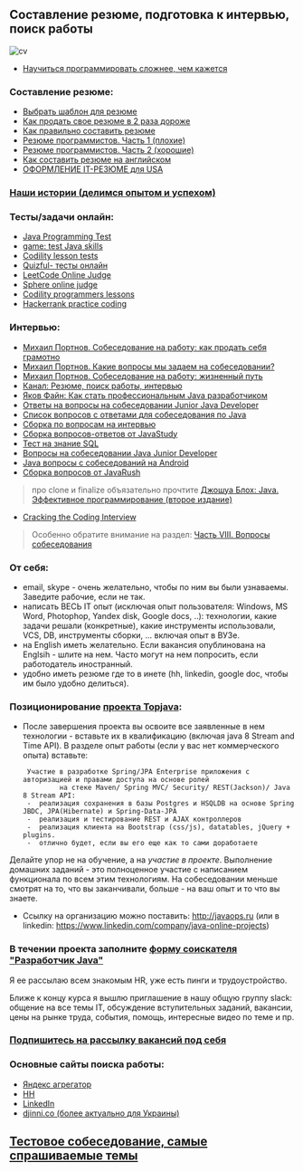 ## Составление резюме, подготовка к интервью, поиск работы

![cv](https://cloud.githubusercontent.com/assets/13649199/10877471/93ea86b8-8157-11e5-9bfa-95e3fba75c58.jpg)

-  <a href="http://habrahabr.ru/company/ua-hosting/blog/272617/">Научиться программировать сложнее, чем кажется</a>

### Составление резюме:
-  <a href="http://resumup.com/">Выбрать шаблон для резюме</a>
-  <a href="http://lifehacker.ru/2015/04/07/33-lajfhaka-dlya-rezyume/">Как продать свое резюме в 2 раза дороже</a>
-  <a href="http://enjoy-job.ru/trudoustroistvo/kak-pravilno-sostavit-rezume/">Как правильно составить резюме</a>
-  <a href="http://habrahabr.ru/post/184332/">Резюме программистов. Часть 1 (плохие)</a>
-  <a href="http://habrahabr.ru/post/184372/">Резюме программистов. Часть 2 (хорошие)</a>
-  <a href="http://skyeng.ru/articles/sostavte-rezyume-na-anglijskom-450-primerov">Как составить резюме на английском</a>
-  <a href="http://blog.olegdubas.com/2013/03/17/resume/">ОФОРМЛЕНИЕ IT-РЕЗЮМЕ для USA</a>

### <a href="http://javaops.ru/story.html">Наши истории (делимся опытом и успехом)</a>

### Тесты/задачи онлайн:
- [Java Programming Test](https://tests4geeks.com/java)
- <a href="http://www.javadeathmatch.com/">game: test Java skills</a>
- <a href="https://codility.com/programmers/lessons">Codility lesson tests</a>
- <a href="http://www.quizful.net/test">Quizful- тесты онлайн</a>
- <a href="https://leetcode.com/">LeetCode Online Judge</a>
- <a href="http://www.spoj.com/">Sphere online judge</a>
- <a href="https://codility.com/programmers/lessons/">Codility programmers lessons</a>
- <a href="https://www.hackerrank.com/">Hackerrank practice coding</a>

### Интервью:
- <a href="https://www.youtube.com/watch?v=Deb5wMHjBHY">Михаил Портнов. Собеседование на работу: как продать себя грамотно</a>
- <a href="https://www.youtube.com/watch?v=qKsc8PoHJwM">Михаил Портнов. Какие вопросы мы задаем на собеседовании?</a>
- <a href="https://www.youtube.com/watch?v=hry2CNuOxBg">Михаил Портнов. Собеседование на работу: жизненный путь</a>
- <a href="https://www.youtube.com/playlist?list=PL7XXjge0nKZczMtQbNk9c2cplvuLZomTh">Канал: Резюме, поиск работы, интервью</a>
-  <a href="https://www.youtube.com/watch?v=ft0Nj8Cm9kk">Яков Файн: Как стать профессиональным Java разработчиком</a>
-  <a href="https://jsehelper.blogspot.ru/p/blog-page.html">Ответы на вопросы на собеседовании Junior Java Developer</a>
-  <a href="http://javastudy.ru/interview/list-of-question-java-interview/">Список вопросов с ответами для собеседования по Java</a>
-  <a href="https://github.com/MaximAbramchuck/awesome-interviews#java">Сборка по вопросам на интервью</a>
-  <a href="http://javastudy.ru/category/interview/">Сборка вопросов-ответов от JavaStudy</a>
-  <a href="http://habrahabr.ru/post/181033/">Тест на знание SQL</a>
-  <a href="http://jsehelper.blogspot.ru/p/blog-page.html">Вопросы на собеседовании Java Junior Developer</a>
-  <a href="https://play.google.com/store/apps/details?id=com.ab.jiq">Java вопросы с собеседований на Android</a>
-  <a href="https://drive.google.com/open?id=0B9Ye2auQ_NsFLTRFY293RUVPVms">Сборка вопросов от JavaRush</a>
> про clone и finalize объязательно прочтите <a href="http://www.ozon.ru/context/detail/id/24828676/">Джошуа Блох: Java. Эффективное программирование (второе издание)</a>

-  <a href="http://bookvoed.ru/book?id=2593572">Cracking the Coding Interview</a>
> Особенно обратите внимание на раздел: <a href="http://storage.piter.com/upload/contents/978545901120/978545901120_X.pdf">Часть VIII. Вопросы собеседования</a>


### От себя:
-  email, skype - очень желательно, чтобы по ним вы были узнаваемы. Заведите рабочие, если не так.
-  написать ВЕСЬ IT опыт (исключая опыт пользователя: Windows, MS Word, Photophop, Yandex disk, Google docs, ..): технологии, какие задачи решали (конкретные), какие инструменты использовали, VCS, DB, инструменты сборки, ... включая опыт в ВУЗе.
-  на English иметь желательно. Если вакансия опублинована на Englsih - шлите на нем. Часто могут на нем попросить, если работодатель иностранный.
-  удобно иметь резюме где то в инете (hh, linkedin, google doc, чтобы им было удобно делиться).

### Позиционирование <a href="https://github.com/JavaOPs/topjava/blob/master/name.md">проекта Topjava</a>:
-  После завершения проекта вы освоите все заявленные в нем технологии - вставьте их в квалификацию (включая java 8 Stream and Time API). В разделе опыт работы (если у вас нет коммерческого опыта) вставьте:

        Участие в разработке Spring/JPA Enterprise приложения c авторизацией и правами доступа на основе ролей 
                на стеке Maven/ Spring MVC/ Security/ REST(Jackson)/ Java 8 Stream API:
        -  реализация сохранения в базы Postgres и HSQLDB на основе Spring JBDC, JPA(Hibernate) и Spring-Data-JPA
        -  реализация и тестирование REST и AJAX контроллеров
        -  реализация клиента на Bootstrap (css/js), datatables, jQuery + plugins.
        -  отлично будет, если вы его еще как то сами доработаете


Делайте упор не на обучение, а на *участие в проекте*. Выполнение домашних заданий - это полноценное участие с написанием функционала по всем этим технологиям. На собеседовании меньше смотрят на то, что вы заканчивали, больше - на ваш опыт и то что вы знаете.

- Ссылку на организацию можно поставить: http://javaops.ru (или в linkedin: https://www.linkedin.com/company/java-online-projects)

### В течении проекта заполните <a href="http://goo.gl/forms/Oy5A7HNkWt">форму соискателя "Разработчик Java"</a>
Я ее рассылаю всем знакомым HR, уже есть пинги и трудоустройство.

Ближе к концу курса я вышлю приглашение в нашу общую группу slack: общение на все темы IT, обсуждение вступительных заданий, вакансии, цены на рынке труда, события, помощь, интересные видео по теме и пр.

### <a href="https://vk.com/javawebinar?w=wall-58538268_414">Подпишитесь на рассылку вакансий под себя</a>

### Основные сайты поиска работы:
- <a href="https://rabota.yandex.ru/search?job_industry=275&text=java">Яндекс агрегатор</a>
- <a href="hh.ru">HH</a>
- <a href="https://www.linkedin.com/">LinkedIn</a>
- <a href="http://djinni.co/">djinni.co (более актуально для Украины)</a>

## <a href="http://javaops.ru/interview/test.html">Тестовое собеседование, самые спрашиваемые темы</a>
